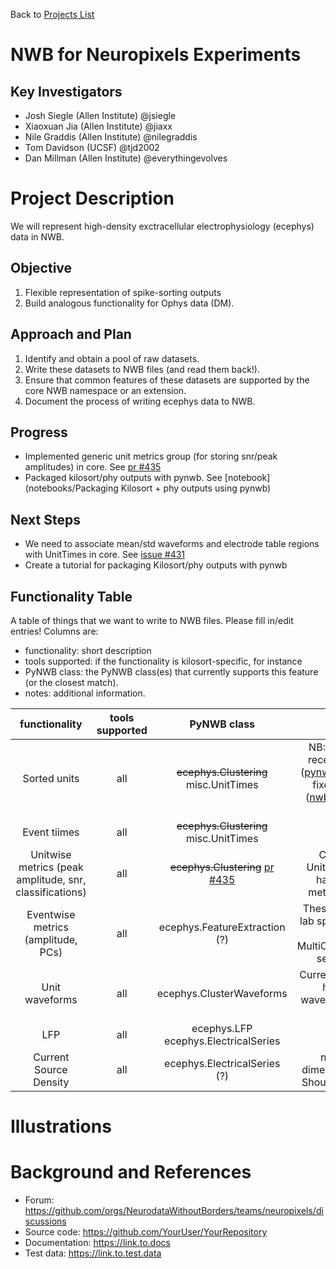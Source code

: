 Back to [Projects List](../../README.md#ProjectsList)

# NWB for Neuropixels Experiments

## Key Investigators

- Josh Siegle (Allen Institute) @jsiegle
- Xiaoxuan Jia (Allen Institute) @jiaxx
- Nile Graddis (Allen Institute) @nilegraddis
- Tom Davidson (UCSF) @tjd2002
- Dan Millman (Allen Institute) @everythingevolves

# Project Description

We will represent high-density exctracellular electrophysiology (ecephys) data in NWB.

## Objective

1. Flexible representation of spike-sorting outputs
1. Build analogous functionality for Ophys data (DM).

## Approach and Plan

1. Identify and obtain a pool of raw datasets.
1. Write these datasets to NWB files (and read them back!).
1. Ensure that common features of these datasets are supported by the core 
NWB namespace or an extension.
1. Document the process of writing ecephys data to NWB.

## Progress

- Implemented generic unit metrics group (for storing snr/peak amplitudes) in core. See [pr #435](https://github.com/NeurodataWithoutBorders/pynwb/pull/435)
- Packaged kilosort/phy outputs with pynwb. See [notebook](notebooks/Packaging Kilosort + phy outputs using pynwb)

## Next Steps

- We need to associate mean/std waveforms and electrode table regions with UnitTimes in core. See [issue #431](https://github.com/NeurodataWithoutBorders/pynwb/issues/431)
- Create a tutorial for packaging Kilosort/phy outputs with pynwb

## Functionality Table
A table of things that we want to write to NWB files.  Please fill in/edit entries! Columns are:
- functionality: short description
- tools supported: if the functionality is kilosort-specific, for instance
- PyNWB class: the PyNWB class(es) that currently supports this feature (or the closest match).
- notes: additional information.

|**functionality** | **tools supported** | **PyNWB class** | **notes** |
|:---:|:---:|:---:|:---:|
| Sorted units | all | ~~ecephys.Clustering~~ misc.UnitTimes | NB: UnitTimes was recently refactored ([pynwb pr #382](https://github.com/NeurodataWithoutBorders/pynwb/pull/382)). Doc fixes outstanding ([nwb-schema issue #117](https://github.com/NeurodataWithoutBorders/nwb-schema/issues/127)) |
| Event tiimes | all | ~~ecephys.Clustering~~ misc.UnitTimes  |  |
| Unitwise metrics (peak amplitude, snr, classifications)  | all | ~~ecephys.Clustering~~ [pr #435](https://github.com/NeurodataWithoutBorders/pynwb/pull/435) | Created a new UnitMetrics class to handle unitwise metrics generically |
| Eventwise metrics (amplitude, PCs) | all | ecephys.FeatureExtraction (?) | These are likely to be lab specific. A solution based on MultiContainerInterface seems sensible |
| Unit waveforms | all | ecephys.ClusterWaveforms | Currently, it's not clear how to relate waveforms to unit IDs. [issue #431](https://github.com/NeurodataWithoutBorders/pynwb/issues/431) |
| LFP | all | ecephys.LFP ecephys.ElectricalSeries | |
| Current Source Density | all | ecephys.ElectricalSeries (?) | not sure if the dimensionality works. Should attach to LFP? |

# Illustrations

<!--Add pictures and links to videos that demonstrate what has been accomplished.-->

<!--![Description of picture](Example2.jpg)-->

<!--![Some more images](Example2.jpg)-->

# Background and References

<!--Use this space for information that may help people better understand your project, like links to papers, source code, or data.-->

- Forum: https://github.com/orgs/NeurodataWithoutBorders/teams/neuropixels/discussions
- Source code: https://github.com/YourUser/YourRepository
- Documentation: https://link.to.docs
- Test data: https://link.to.test.data

